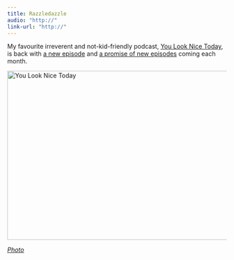 ```yaml
---
title: Razzledazzle
audio: "http://"
link-url: "http://"
---
```

<p>My favourite irreverent and not-kid-friendly podcast, <a href="http://youlooknicetoday.com">You Look Nice Today</a>, is back with <a href="http://youlooknicetoday.com/razzledazzle">a new episode</a> and <a href="http://youlooknicetoday.com/news/letter-to-shareholders">a promise of new episodes</a> coming each month.</p>
<p><img src="https://chrisenns.com/wp-content/uploads/2012/03/2826562481_8c8bc2b4ed_o.jpg" alt="You Look Nice Today" title="You Look Nice Today" width="589" height="388" class="aligncenter size-full wp-image-20267" /></p>
<p><em><a href="http://www.flickr.com/photos/merlin/2826562481/">Photo</a></em></p>

